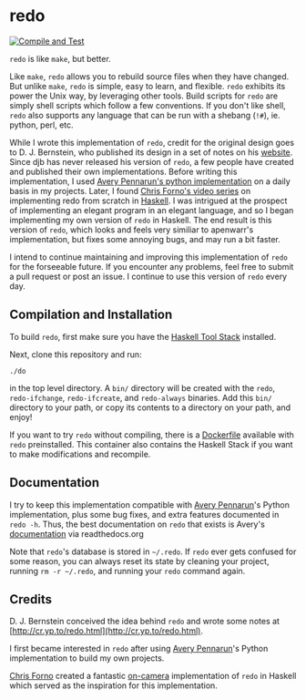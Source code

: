 # redo

[![Compile and Test](https://github.com/dinkelk/redo/actions/workflows/main.yml/badge.svg?branch=master)](https://github.com/dinkelk/redo/actions/workflows/main.yml)

`redo` is like `make`, but better.

Like `make`, `redo` allows you to rebuild source files when they have changed. But unlike `make`, `redo` is simple, easy to learn, and flexible. `redo` exhibits its power the Unix way, by leveraging other tools. Build scripts for `redo` are simply shell scripts which follow a few conventions. If you don't like shell, `redo` also supports any language that can be run with a shebang (`!#`), ie. python, perl, etc.

While I wrote this implementation of `redo`, credit for the original design goes to D. J. Bernstein, who published its design in a set of notes on his [website]( http://cr.yp.to/redo.html). Since djb has never released his version of `redo`, a few people have created and published their own implementations. Before writing this implementation, I used [Avery Pennarun's python implementation](https://github.com/apenwarr/redo) on a daily basis in my projects. Later, I found [Chris Forno's video series](http://www.youtube.com/playlist?list=PLxj9UAX4Em-Ij4TKwKvo-SLp-Zbv-hB4B) on implementing redo from scratch in [Haskell](https://www.haskell.org/). I was intrigued at the prospect of implementing an elegant program in an elegant language, and so I began implementing my own version of `redo` in Haskell. The end result is this version of `redo`, which looks and feels very similiar to apenwarr's implementation, but fixes some annoying bugs, and may run a bit faster.

I intend to continue maintaining and improving this implementation of `redo` for the forseeable future. If you encounter any problems, feel free to submit a pull request or post an issue. I continue to use this version of `redo` every day.

## Compilation and Installation

To build `redo`, first make sure you have the [Haskell Tool Stack](https://docs.haskellstack.org/en/stable/install_and_upgrade/) installed.

Next, clone this repository and run:

    ./do

in the top level directory. A `bin/` directory will be created with the `redo`, `redo-ifchange`, `redo-ifcreate`, and `redo-always` binaries. Add this `bin/` directory to your path, or copy its contents to a directory on your path, and enjoy!

If you want to try `redo` without compiling, there is a [Dockerfile](docker/) available with `redo` preinstalled. This container also contains the Haskell Stack if you want to make modifications and recompile.

## Documentation

I try to keep this implementation compatible with [Avery Pennarun](https://github.com/apenwarr/redo)'s Python implementation, plus some bug fixes, and extra features documented in `redo -h`. Thus, the best documentation on `redo` that exists is Avery's [documentation](https://redo.readthedocs.io/en/latest/) via readthedocs.org

Note that `redo`'s database is stored in `~/.redo`. If `redo` ever gets confused for some reason, you can always reset its state by cleaning your project, running `rm -r ~/.redo`, and running your `redo` command again.

## Credits

D. J. Bernstein conceived the idea behind `redo` and wrote some notes at [http://cr.yp.to/redo.html](http://cr.yp.to/redo.html).

I first became interested in `redo` after using [Avery Pennarun](https://github.com/apenwarr/redo)'s Python implementation to build my own projects. 

[Chris Forno](https://github.com/jekor) created a fantastic [on-camera](https://www.youtube.com/watch?v=zZ_nI9E9g0I) implementation of `redo` in Haskell which served as the inspiration for this implementation.

